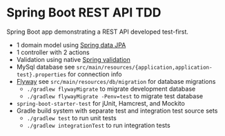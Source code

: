 # Spring Boot REST API TDD

Spring Boot app demonstrating a REST API developed test-first.

* 1 domain model using [Spring data JPA](http://projects.spring.io/spring-data-jpa/)
* 1 controller with 2 actions
* Validation using native [Spring validation](http://docs.spring.io/spring-framework/docs/current/spring-framework-reference/html/validation.html)
* MySql database see `src/main/resources/{application,application-test}.properties` for connection info
* [Flyway](http://flywaydb.org/) see `src/main/resources/db/migration` for database migrations
  * `./gradlew flywayMigrate` to migrate development database
  * `./gradlew flywayMigrate -Penv=test` to migrate test database
* `spring-boot-starter-test` for jUnit, Hamcrest, and Mockito
* Gradle build system with separate test and integration test source sets
  * `./gradlew test` to run unit tests
  * `./gradlew integrationTest` to run integration tests
